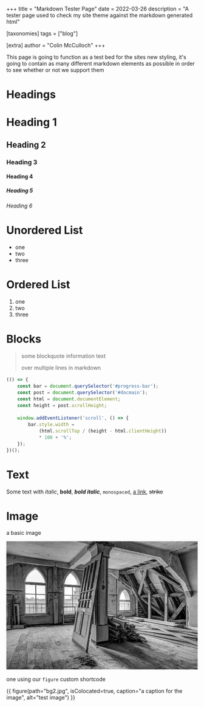 +++
title = "Markdown Tester Page"
date = 2022-03-26
description = "A tester page used to check my site theme against the markdown generated html"

[taxonomies]
tags = ["blog"]

[extra]
author = "Colin McCulloch"
+++

This page is going to function as a test bed for the sites new styling, it's going to contain as many different markdown elements as possible in order to see whether or not we support them

<!-- more -->

# Headings

# Heading 1

## Heading 2

### Heading 3

#### Heading 4

##### Heading 5

###### Heading 6

# Unordered List

- one
- two
- three

# Ordered List

1. one
2. two
3. three

# Blocks

> some blockquote information text
>
> over multiple lines in markdown

```js
(() => {
    const bar = document.querySelector('#progress-bar');
    const post = document.querySelector('#docmain');
    const html = document.documentElement;
    const height = post.scrollHeight;

    window.addEventListener('scroll', () => {
        bar.style.width = 
            (html.scrollTop / (height - html.clientHeight))
            * 100 + '%';
    });
})();
```

# Text

Some text with *italic*, **bold**, ***bold italic***, `monospaced`, [a link](http://www.zyzle.dev), ~~strike~~

# Image

a basic image

![a caption for image](bg2.jpg)

one using our `figure` custom shortcode

{{ figure(path="bg2.jpg", isColocated=true, caption="a caption for the image", alt="test image") }}